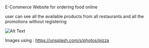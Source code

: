 E-Commerce Website for ordering food online

user can see all the available products from all restaurants and all the promotions without registering

![Alt Text](https://media.giphy.com/media/vFKqnCdLPNOKc/giphy.gif)


Images using :
              https://unsplash.com/s/photos/pizza
